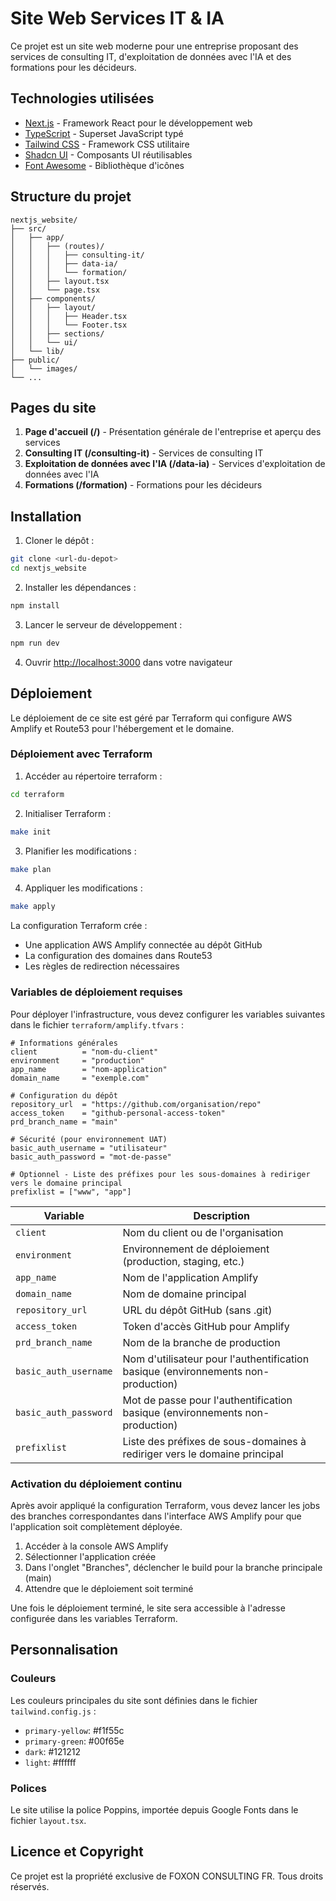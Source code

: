 # Site Web Services IT & IA

Ce projet est un site web moderne pour une entreprise proposant des services de consulting IT, d'exploitation de données avec l'IA et des formations pour les décideurs.

## Technologies utilisées

- [Next.js](https://nextjs.org/) - Framework React pour le développement web
- [TypeScript](https://www.typescriptlang.org/) - Superset JavaScript typé
- [Tailwind CSS](https://tailwindcss.com/) - Framework CSS utilitaire
- [Shadcn UI](https://ui.shadcn.com/) - Composants UI réutilisables
- [Font Awesome](https://fontawesome.com/) - Bibliothèque d'icônes

## Structure du projet

```
nextjs_website/
├── src/
│   ├── app/
│   │   ├── (routes)/
│   │   │   ├── consulting-it/
│   │   │   ├── data-ia/
│   │   │   └── formation/
│   │   ├── layout.tsx
│   │   └── page.tsx
│   ├── components/
│   │   ├── layout/
│   │   │   ├── Header.tsx
│   │   │   └── Footer.tsx
│   │   ├── sections/
│   │   └── ui/
│   └── lib/
├── public/
│   └── images/
└── ...
```

## Pages du site

1. **Page d'accueil (/)** - Présentation générale de l'entreprise et aperçu des services
2. **Consulting IT (/consulting-it)** - Services de consulting IT
3. **Exploitation de données avec l'IA (/data-ia)** - Services d'exploitation de données avec l'IA
4. **Formations (/formation)** - Formations pour les décideurs

## Installation

1. Cloner le dépôt :
```bash
git clone <url-du-depot>
cd nextjs_website
```

2. Installer les dépendances :
```bash
npm install
```

3. Lancer le serveur de développement :
```bash
npm run dev
```

4. Ouvrir [http://localhost:3000](http://localhost:3000) dans votre navigateur

## Déploiement

Le déploiement de ce site est géré par Terraform qui configure AWS Amplify et Route53 pour l'hébergement et le domaine.

### Déploiement avec Terraform

1. Accéder au répertoire terraform :
```bash
cd terraform
```

2. Initialiser Terraform :
```bash
make init
```

3. Planifier les modifications :
```bash
make plan
```

4. Appliquer les modifications :
```bash
make apply
```

La configuration Terraform crée :
- Une application AWS Amplify connectée au dépôt GitHub
- La configuration des domaines dans Route53
- Les règles de redirection nécessaires

### Variables de déploiement requises

Pour déployer l'infrastructure, vous devez configurer les variables suivantes dans le fichier `terraform/amplify.tfvars` :

```
# Informations générales
client          = "nom-du-client"
environment     = "production"
app_name        = "nom-application"
domain_name     = "exemple.com"

# Configuration du dépôt
repository_url  = "https://github.com/organisation/repo"
access_token    = "github-personal-access-token"
prd_branch_name = "main"

# Sécurité (pour environnement UAT)
basic_auth_username = "utilisateur"
basic_auth_password = "mot-de-passe"

# Optionnel - Liste des préfixes pour les sous-domaines à rediriger vers le domaine principal
prefixlist = ["www", "app"]
```

| Variable | Description |
|----------|-------------|
| `client` | Nom du client ou de l'organisation |
| `environment` | Environnement de déploiement (production, staging, etc.) |
| `app_name` | Nom de l'application Amplify |
| `domain_name` | Nom de domaine principal |
| `repository_url` | URL du dépôt GitHub (sans .git) |
| `access_token` | Token d'accès GitHub pour Amplify |
| `prd_branch_name` | Nom de la branche de production |
| `basic_auth_username` | Nom d'utilisateur pour l'authentification basique (environnements non-production) |
| `basic_auth_password` | Mot de passe pour l'authentification basique (environnements non-production) |
| `prefixlist` | Liste des préfixes de sous-domaines à rediriger vers le domaine principal |

### Activation du déploiement continu

Après avoir appliqué la configuration Terraform, vous devez lancer les jobs des branches correspondantes dans l'interface AWS Amplify pour que l'application soit complètement déployée.

1. Accéder à la console AWS Amplify
2. Sélectionner l'application créée
3. Dans l'onglet "Branches", déclencher le build pour la branche principale (main)
4. Attendre que le déploiement soit terminé

Une fois le déploiement terminé, le site sera accessible à l'adresse configurée dans les variables Terraform.

## Personnalisation

### Couleurs

Les couleurs principales du site sont définies dans le fichier `tailwind.config.js` :

- `primary-yellow`: #f1f55c
- `primary-green`: #00f65e
- `dark`: #121212
- `light`: #ffffff

### Polices

Le site utilise la police Poppins, importée depuis Google Fonts dans le fichier `layout.tsx`.

## Licence et Copyright

Ce projet est la propriété exclusive de FOXON CONSULTING FR. Tous droits réservés.
